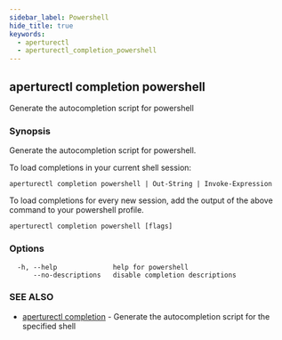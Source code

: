 ```yaml
---
sidebar_label: Powershell
hide_title: true
keywords:
  - aperturectl
  - aperturectl_completion_powershell
---
```


## aperturectl completion powershell

Generate the autocompletion script for powershell

### Synopsis

Generate the autocompletion script for powershell.

To load completions in your current shell session:

    aperturectl completion powershell | Out-String | Invoke-Expression

To load completions for every new session, add the output of the above command
to your powershell profile.

```
aperturectl completion powershell [flags]
```

### Options

```
  -h, --help              help for powershell
      --no-descriptions   disable completion descriptions
```

### SEE ALSO

- [aperturectl completion](/reference/aperturectl/completion/completion.md) -
  Generate the autocompletion script for the specified shell
